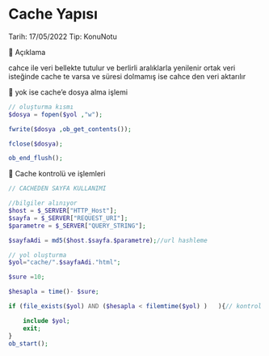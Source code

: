 # Cache Yapısı

Tarih: 17/05/2022
Tip: KonuNotu

<aside>
🍥 Açıklama

</aside>

cahce ile veri bellekte tutulur ve berlirli aralıklarla yenilenir ortak veri isteğinde cache te varsa ve süresi dolmamış ise cahce den veri aktarılır

<aside>
🍥 yok ise cache’e dosya alma işlemi

</aside>

```php
// oluşturma kısmı
$dosya = fopen($yol ,"w");

fwrite($dosya ,ob_get_contents());

fclose($dosya);

ob_end_flush();
```

<aside>
🍥 Cache kontrolü ve işlemleri

</aside>

```php
// CACHEDEN SAYFA KULLANIMI

//bilgiler alınıyor
$host = $_SERVER["HTTP_Host"];
$sayfa = $_SERVER["REQUEST_URI"];
$parametre = $_SERVER["QUERY_STRING"];

$sayfaAdi = md5($host.$sayfa.$parametre);//url hashleme

// yol oluşturma
$yol="cache/".$sayfaAdi."html";

$sure =10;

$hesapla = time()- $sure;

if (file_exists($yol) AND ($hesapla < filemtime($yol) )   ){// kontrol 

    include $yol;
    exit;
}
ob_start();
```